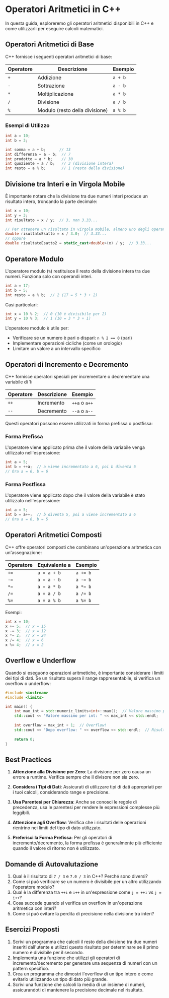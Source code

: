 # Operatori Aritmetici in C++

In questa guida, esploreremo gli operatori aritmetici disponibili in C++ e come utilizzarli per eseguire calcoli matematici.

## Operatori Aritmetici di Base

C++ fornisce i seguenti operatori aritmetici di base:

| Operatore | Descrizione | Esempio |
|-----------|-------------|--------|
| `+` | Addizione | `a + b` |
| `-` | Sottrazione | `a - b` |
| `*` | Moltiplicazione | `a * b` |
| `/` | Divisione | `a / b` |
| `%` | Modulo (resto della divisione) | `a % b` |

### Esempi di Utilizzo

```cpp
int a = 10;
int b = 3;

int somma = a + b;      // 13
int differenza = a - b;  // 7
int prodotto = a * b;    // 30
int quoziente = a / b;   // 3 (divisione intera)
int resto = a % b;       // 1 (resto della divisione)
```

## Divisione tra Interi e in Virgola Mobile

È importante notare che la divisione tra due numeri interi produce un risultato intero, troncando la parte decimale:

```cpp
int x = 10;
int y = 3;
int risultato = x / y;  // 3, non 3.33...

// Per ottenere un risultato in virgola mobile, almeno uno degli operandi deve essere in virgola mobile
double risultatoEsatto = x / 3.0;  // 3.33...
// oppure
double risultatoEsatto2 = static_cast<double>(x) / y;  // 3.33...
```

## Operatore Modulo

L'operatore modulo (`%`) restituisce il resto della divisione intera tra due numeri. Funziona solo con operandi interi.

```cpp
int a = 17;
int b = 5;
int resto = a % b;  // 2 (17 = 5 * 3 + 2)
```

Casi particolari:

```cpp
int x = 10 % 2;  // 0 (10 è divisibile per 2)
int y = 10 % 3;  // 1 (10 = 3 * 3 + 1)
```

L'operatore modulo è utile per:
- Verificare se un numero è pari o dispari: `n % 2 == 0` (pari)
- Implementare operazioni cicliche (come un orologio)
- Limitare un valore a un intervallo specifico

## Operatori di Incremento e Decremento

C++ fornisce operatori speciali per incrementare o decrementare una variabile di 1:

| Operatore | Descrizione | Esempio |
|-----------|-------------|--------|
| `++` | Incremento | `++a` o `a++` |
| `--` | Decremento | `--a` o `a--` |

Questi operatori possono essere utilizzati in forma prefissa o postfissa:

### Forma Prefissa

L'operatore viene applicato prima che il valore della variabile venga utilizzato nell'espressione:

```cpp
int a = 5;
int b = ++a;  // a viene incrementato a 6, poi b diventa 6
// Ora a = 6, b = 6
```

### Forma Postfissa

L'operatore viene applicato dopo che il valore della variabile è stato utilizzato nell'espressione:

```cpp
int a = 5;
int b = a++;  // b diventa 5, poi a viene incrementato a 6
// Ora a = 6, b = 5
```

## Operatori Aritmetici Composti

C++ offre operatori composti che combinano un'operazione aritmetica con un'assegnazione:

| Operatore | Equivalente a | Esempio |
|-----------|---------------|--------|
| `+=` | `a = a + b` | `a += b` |
| `-=` | `a = a - b` | `a -= b` |
| `*=` | `a = a * b` | `a *= b` |
| `/=` | `a = a / b` | `a /= b` |
| `%=` | `a = a % b` | `a %= b` |

Esempi:

```cpp
int x = 10;
x += 5;  // x = 15
x -= 3;  // x = 12
x *= 2;  // x = 24
x /= 4;  // x = 6
x %= 4;  // x = 2
```

## Overflow e Underflow

Quando si eseguono operazioni aritmetiche, è importante considerare i limiti dei tipi di dati. Se un risultato supera il range rappresentabile, si verifica un overflow o underflow:

```cpp
#include <iostream>
#include <limits>

int main() {
    int max_int = std::numeric_limits<int>::max();  // Valore massimo per int
    std::cout << "Valore massimo per int: " << max_int << std::endl;
    
    int overflow = max_int + 1;  // Overflow!
    std::cout << "Dopo overflow: " << overflow << std::endl;  // Risultato negativo
    
    return 0;
}
```

## Best Practices

1. **Attenzione alla Divisione per Zero**: La divisione per zero causa un errore a runtime. Verifica sempre che il divisore non sia zero.

2. **Considera i Tipi di Dati**: Assicurati di utilizzare tipi di dati appropriati per i tuoi calcoli, considerando range e precisione.

3. **Usa Parentesi per Chiarezza**: Anche se conosci le regole di precedenza, usa le parentesi per rendere le espressioni complesse più leggibili.

4. **Attenzione agli Overflow**: Verifica che i risultati delle operazioni rientrino nei limiti del tipo di dato utilizzato.

5. **Preferisci la Forma Prefissa**: Per gli operatori di incremento/decremento, la forma prefissa è generalmente più efficiente quando il valore di ritorno non è utilizzato.

## Domande di Autovalutazione

1. Qual è il risultato di `7 / 3` e `7.0 / 3` in C++? Perché sono diversi?
2. Come si può verificare se un numero è divisibile per un altro utilizzando l'operatore modulo?
3. Qual è la differenza tra `++i` e `i++` in un'espressione come `j = ++i` vs `j = i++`?
4. Cosa succede quando si verifica un overflow in un'operazione aritmetica con interi?
5. Come si può evitare la perdita di precisione nella divisione tra interi?

## Esercizi Proposti

1. Scrivi un programma che calcoli il resto della divisione tra due numeri inseriti dall'utente e utilizzi questo risultato per determinare se il primo numero è divisibile per il secondo.
2. Implementa una funzione che utilizzi gli operatori di incremento/decremento per generare una sequenza di numeri con un pattern specifico.
3. Crea un programma che dimostri l'overflow di un tipo intero e come evitarlo utilizzando un tipo di dato più grande.
4. Scrivi una funzione che calcoli la media di un insieme di numeri, assicurandoti di mantenere la precisione decimale nel risultato.